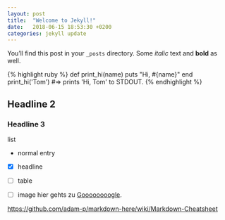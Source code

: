 ```yaml
---
layout: post
title:  "Welcome to Jekyll!"
date:   2018-06-15 18:53:30 +0200
categories: jekyll update
---
```

You’ll find this post in your `_posts` directory. Some *italic* text and **bold** as well.

{% highlight ruby %}
def print_hi(name)
  puts "Hi, #{name}"
end
print_hi('Tom')
#=> prints 'Hi, Tom' to STDOUT.
{% endhighlight %}

## Headline 2
### Headline 3
list 
* normal entry
* [x] headline
* [ ] table
* [ ] image
hier gehts zu [Goooooooogle][google].


https://github.com/adam-p/markdown-here/wiki/Markdown-Cheatsheet

[google]: https://google.de
